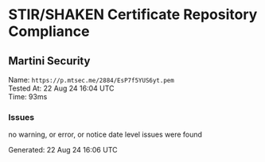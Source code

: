 # STIR/SHAKEN Certificate Repository Compliance

## Martini Security

Name: `https://p.mtsec.me/2884/EsP7f5YUS6yt.pem`\
Tested At: 22 Aug 24 16:04 UTC\
Time: 93ms

### Issues

no warning, or error, or notice date level issues were found

Generated: 22 Aug 24 16:06 UTC